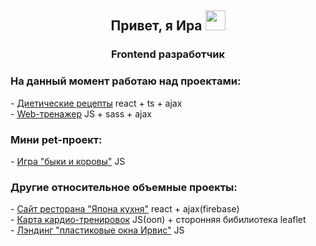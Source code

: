 <h2 align="center">Привет, я Ира <img src="https://github.com/blackcater/blackcater/raw/main/images/Hi.gif" height="32"/></h2>
<h3 align="center">Frontend разработчик</h3>
<h3 >На данный момент работаю над проектами:</h3>
- <a href="https://github.com/IraM-skh/-recipes-react" target="_blank">Диетические рецепты</a>  react + ts + ajax
</br>
- <a href="https://github.com/IraM-skh/web_dev_trainer" target="_blank">Web-тренажер</a>  JS + sass + ajax
<h3 >Мини pet-проект:</h3>
- <a href="https://github.com/IraM-skh/bullsAndCows" target="_blank">Игра "быки и коровы"</a>  JS
<h3 >Другие относительное объемные проекты:</h3>
- <a href="https://github.com/IraM-skh/-japanese_cuisine" target="_blank">Сайт ресторана "Япона кухня"</a> react + ajax(firebase)
</br>
- <a href="https://github.com/IraM-skh/kardio_training_map" target="_blank">Карта кардио-тренировок</a> JS(ооп) + сторонняя бибилиотека leaflet
</br>
- <a href="https://github.com/IraM-skh/plastic_windows" target="_blank">Лэндинг "пластиковые окна Ирвис"</a> JS
</br></br>
